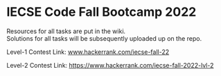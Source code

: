 # IECSE Code Fall Bootcamp 2022

Resources for all tasks are put in the wiki.</br>
Solutions for all tasks will be subsequently uploaded up on the repo.


Level-1 Contest Link: www.hackerrank.com/iecse-fall-22

Level-2 Contest Link: https://www.hackerrank.com/iecse-fall-2022-lvl-2

